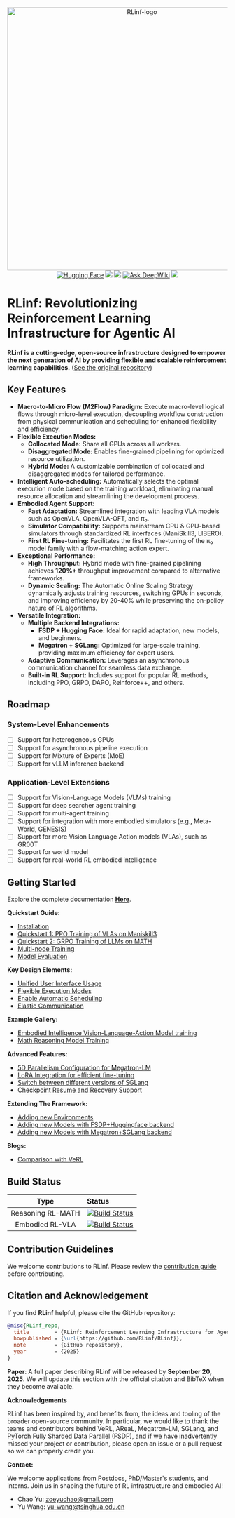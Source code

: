 <div align="center">
  <img src="docs/source-en/_static/svg/logo_white.svg" alt="RLinf-logo" width="600"/>
</div>

<div align="center">
  <a href="https://huggingface.co/RLinf"><img src="https://img.shields.io/badge/HuggingFace-yellow?logo=huggingface&logoColor=white" alt="Hugging Face"></a>
  <a href="https://rlinf.readthedocs.io/en/latest/"><img src="https://img.shields.io/badge/Documentation-Purple?color=8A2BE2&logo=readthedocs"></a>
  <a href="https://rlinf.readthedocs.io/zh-cn/latest/"><img src="https://img.shields.io/badge/中文文档-red?logo=readthedocs"></a>
  <a href="https://deepwiki.com/RLinf/RLinf"><img src="https://img.shields.io/badge/Ask%20DeepWiki-1DA1F2?logo=databricks&logoColor=white&color=00ADEF" alt="Ask DeepWiki"></a>
  <a href="https://github.com/RLinf/misc/blob/main/pic/wechat.jpeg?raw=true"><img src="https://img.shields.io/badge/微信-green?logo=wechat&amp"></a>
</div>

# RLinf: Revolutionizing Reinforcement Learning Infrastructure for Agentic AI

**RLinf is a cutting-edge, open-source infrastructure designed to empower the next generation of AI by providing flexible and scalable reinforcement learning capabilities.**  ([See the original repository](https://github.com/RLinf/RLinf))

## Key Features

*   **Macro-to-Micro Flow (M2Flow) Paradigm:** Execute macro-level logical flows through micro-level execution, decoupling workflow construction from physical communication and scheduling for enhanced flexibility and efficiency.
*   **Flexible Execution Modes:**
    *   **Collocated Mode:** Share all GPUs across all workers.
    *   **Disaggregated Mode:** Enables fine-grained pipelining for optimized resource utilization.
    *   **Hybrid Mode:** A customizable combination of collocated and disaggregated modes for tailored performance.
*   **Intelligent Auto-scheduling:** Automatically selects the optimal execution mode based on the training workload, eliminating manual resource allocation and streamlining the development process.
*   **Embodied Agent Support:**
    *   **Fast Adaptation:** Streamlined integration with leading VLA models such as OpenVLA, OpenVLA-OFT, and π₀.
    *   **Simulator Compatibility:** Supports mainstream CPU & GPU-based simulators through standardized RL interfaces (ManiSkill3, LIBERO).
    *   **First RL Fine-tuning:** Facilitates the first RL fine-tuning of the π₀ model family with a flow-matching action expert.
*   **Exceptional Performance:**
    *   **High Throughput:** Hybrid mode with fine-grained pipelining achieves **120%+** throughput improvement compared to alternative frameworks.
    *   **Dynamic Scaling:** The Automatic Online Scaling Strategy dynamically adjusts training resources, switching GPUs in seconds, and improving efficiency by 20-40% while preserving the on-policy nature of RL algorithms.
*   **Versatile Integration:**
    *   **Multiple Backend Integrations:**
        *   **FSDP + Hugging Face:** Ideal for rapid adaptation, new models, and beginners.
        *   **Megatron + SGLang:** Optimized for large-scale training, providing maximum efficiency for expert users.
    *   **Adaptive Communication:** Leverages an asynchronous communication channel for seamless data exchange.
    *   **Built-in RL Support:** Includes support for popular RL methods, including PPO, GRPO, DAPO, Reinforce++, and others.

## Roadmap

### System-Level Enhancements
-   [ ] Support for heterogeneous GPUs
-   [ ] Support for asynchronous pipeline execution
-   [ ] Support for Mixture of Experts (MoE)
-   [ ] Support for vLLM inference backend

### Application-Level Extensions
-   [ ] Support for Vision-Language Models (VLMs) training
-   [ ] Support for deep searcher agent training
-   [ ] Support for multi-agent training
-   [ ] Support for integration with more embodied simulators (e.g., Meta-World, GENESIS)
-   [ ] Support for more Vision Language Action models (VLAs), such as GR00T
-   [ ] Support for world model
-   [ ] Support for real-world RL embodied intelligence

## Getting Started

Explore the complete documentation [**Here**](https://rlinf.readthedocs.io/en/latest/).

**Quickstart Guide:**

*   [Installation](https://rlinf.readthedocs.io/en/latest/rst_source/start/installation.html)
*   [Quickstart 1: PPO Training of VLAs on Maniskill3](https://rlinf.readthedocs.io/en/latest/rst_source/start/vla.html)
*   [Quickstart 2: GRPO Training of LLMs on MATH](https://rlinf.readthedocs.io/en/latest/rst_source/start/llm.html)
*   [Multi-node Training](https://rlinf.readthedocs.io/en/latest/rst_source/start/distribute.html)
*   [Model Evaluation](https://rlinf.readthedocs.io/en/latest/rst_source/start/eval.html)

**Key Design Elements:**

*   [Unified User Interface Usage](https://rlinf.readthedocs.io/en/latest/rst_source/tutorials/user/index.html)
*   [Flexible Execution Modes](https://rlinf.readthedocs.io/en/latest/rst_source/tutorials/mode/index.html)
*   [Enable Automatic Scheduling](https://rlinf.readthedocs.io/en/latest/rst_source/tutorials/scheduler/index.html)
*   [Elastic Communication](https://rlinf.readthedocs.io/en/latest/rst_source/tutorials/communication/index.html)

**Example Gallery:**

*   [Embodied Intelligence Vision-Language-Action Model training](https://rlinf.readthedocs.io/en/latest/rst_source/examples/embodied.html)
*   [Math Reasoning Model Training](https://rlinf.readthedocs.io/en/latest/rst_source/examples/reasoning.html)

**Advanced Features:**

*   [5D Parallelism Configuration for Megatron-LM](https://rlinf.readthedocs.io/en/latest/rst_source/tutorials/advance/5D.html)
*   [LoRA Integration for efficient fine-tuning](https://rlinf.readthedocs.io/en/latest/rst_source/tutorials/advance/lora.html)
*   [Switch between different versions of SGLang](https://rlinf.readthedocs.io/en/latest/rst_source/tutorials/advance/version.html)
*   [Checkpoint Resume and Recovery Support](https://rlinf.readthedocs.io/en/latest/rst_source/tutorials/advance/resume.html)

**Extending The Framework:**

*   [Adding new Environments](https://rlinf.readthedocs.io/en/latest/rst_source/tutorials/extend/new_env.html)
*   [Adding new Models with FSDP+Huggingface backend](https://rlinf.readthedocs.io/en/latest/rst_source/tutorials/extend/new_model_fsdp.html)
*   [Adding new Models with Megatron+SGLang backend](https://rlinf.readthedocs.io/en/latest/rst_source/tutorials/extend/new_model_megatron.html)

**Blogs:**

*   [Comparison with VeRL](https://rlinf.readthedocs.io/en/latest/rst_source/blog/compare_with_verl.html)

## Build Status

| Type             | Status                                                                                                                               |
| :--------------: | :------------------------------------------------------------------------------------------------------------------------------------- |
| Reasoning RL-MATH | [![Build Status](https://github.com/RLinf/RLinf/actions/workflows/math_e2e.yml/badge.svg)](https://github.com/RLinf/RLinf/actions/workflows/math_e2e.yml) |
| Embodied RL-VLA   | [![Build Status](https://github.com/RLinf/RLinf/actions/workflows/embodied_e2e.yml/badge.svg)](https://github.com/RLinf/RLinf/actions/workflows/embodied_e2e.yml) |

## Contribution Guidelines

We welcome contributions to RLinf. Please review the [contribution guide](https://rlinf.readthedocs.io/en/latest/index.html#contribution-guidelines) before contributing.

## Citation and Acknowledgement

If you find **RLinf** helpful, please cite the GitHub repository:

```bibtex
@misc{RLinf_repo,
  title        = {RLinf: Reinforcement Learning Infrastructure for Agentic AI},
  howpublished = {\url{https://github.com/RLinf/RLinf}},
  note         = {GitHub repository},
  year         = {2025}
}
```

**Paper**: A full paper describing RLinf will be released by **September 20, 2025**. We will update this section with the official citation and BibTeX when they become available.

**Acknowledgements**

RLinf has been inspired by, and benefits from, the ideas and tooling of the broader open-source community.
In particular, we would like to thank the teams and contributors behind VeRL, AReaL, Megatron-LM, SGLang, and PyTorch Fully Sharded Data Parallel (FSDP), and if we have inadvertently missed your project or contribution, please open an issue or a pull request so we can properly credit you.

**Contact:**

We welcome applications from Postdocs, PhD/Master's students, and interns. Join us in shaping the future of RL infrastructure and embodied AI!
-   Chao Yu: zoeyuchao@gmail.com
-   Yu Wang: yu-wang@tsinghua.edu.cn